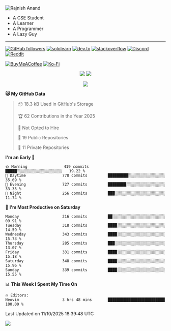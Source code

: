 <img alt="Rajnish Anand" src="https://readme-typing-svg.demolab.com?font=Rajdhani&size=27&pause=1000&color=58A5FE&vCenter=true&width=435&lines=%F0%9F%91%8B+Hi+there!+I'm+Rajnish+Anand." />

<picture>
  <source media="(prefers-color-scheme: dark)" srcset="https://cdn.discordapp.com/emojis/862567696898195476.gif">
  <source media="(prefers-color-scheme: light)" srcset="https://cdn.discordapp.com/emojis/988833186626805771.gif">
  <img align="right" />
</picture>

+ A CSE Student 
+ A Learner
+ A Programmer
+ A Lazy Guy

<!-- Social Badges-->
---

[![GitHub followers](https://img.shields.io/github/followers/rajnishanand?label=Github&labelColor=222d3d&style=flat-square&logo=github)](https://github.com/rajnishanand) 
[![sololearn](https://img.shields.io/badge/-Sololearn-deepskyblue?logo=sololearn&logoColor=white&color=222d3d&labelColor=384963&style=flat-square)](https://www.sololearn.com/Profile/15610625) 
[![dev.to](https://img.shields.io/badge/-DEV.to-deepskyblue?logo=devdotto&logoColor=black&color=656565&labelColor=white&style=flat-square)](https://dev.to/rajnishanand) 
[![stackoverflow](https://img.shields.io/badge/-Stackoverflow-deepskyblue?logo=stackoverflow&logoColor=orange&color=656565&labelColor=DFDFDF&style=flat-square)](https://stackoverflow.com/users/14512811/rajnish-anand)
[![Discord](https://img.shields.io/badge/-@rajnishanand-deepskyblue?logo=discord&logoColor=white&color=3d45a9&labelColor=5965F6&style=flat-square)](https://discordapp.com/users/800445583046213663)
[![Reddit](https://img.shields.io/badge/-Reddit-white?logo=Reddit&logoColor=white&color=ff4500&labelColor=ff7800&style=flat-square)](https://www.reddit.com/user/rajnishanand/)

[![BuyMeACoffee](https://img.shields.io/badge/Buy%20Me%20a%20Coffee-ffdd00?style=for-the-badge&logo=buy-me-a-coffee&logoColor=black)](https://buymeacoffee.com/rajnishanand)
[![Ko-Fi](https://img.shields.io/badge/Ko--fi-F16061?style=for-the-badge&logo=ko-fi&logoColor=white)](https://ko-fi.com/rajnishanand)

<!-- github stats and most used langs -->
<p align="center">
  <picture>
    <source media="(prefers-color-scheme: light)" srcset="https://github-readme-stats.vercel.app/api?username=rajnishanand&show_icons=true&theme=github_dark&bg_color=ffffff00&text_color=535353&border_radius=0&hide_border=true&include_all_commits=true&rank_icon=percentile&card_width=400">
    <img src="https://github-readme-stats.vercel.app/api?username=rajnishanand&show_icons=true&theme=github_dark&bg_color=ffffff00&text_color=a4bbd0&border_radius=0&hide_border=true&include_all_commits=true&rank_icon=percentile&card_width=400" />
  </picture>
  <picture>
    <source media="(prefers-color-scheme: light)" srcset="https://github-readme-stats.vercel.app/api/top-langs?username=RajnishAnand&theme=github_dark&bg_color=ffffff00&text_color=535353&border_radius=0&hide_border=true&layout=compact&card_width=350">
    <img src="https://github-readme-stats.vercel.app/api/top-langs?username=RajnishAnand&theme=github_dark&bg_color=ffffff00&text_color=a4bbd0&border_radius=0&hide_border=true&layout=compact&card_width=350" />
  </picture>
</p>

<!-- git streak -->
<p align="center">
  <picture>
    <source media="(prefers-color-scheme: light)" srcset="https://github-readme-streak-stats.herokuapp.com/?user=rajnishanand&theme=icegray&hide_border=true&date_format=j%20M%5B%20Y%5D&background=00000000">
  <img src="http://github-readme-streak-stats.herokuapp.com?user=rajnishanand&theme=holi-theme&hide_border=true&date_format=j%20M%5B%20Y%5D&background=00000000&sideLabels=67ADD3&currStreakLabel=80CCED" />
  </picture>
</p>


<!--START_SECTION:waka-->
**🐱 My GitHub Data** 

> 📦 18.3 kB Used in GitHub's Storage 
 > 
> 🏆 62 Contributions in the Year 2025
 > 
> 🚫 Not Opted to Hire
 > 
> 📜 19 Public Repositories 
 > 
> 🔑 11 Private Repositories 
 > 
**I'm an Early 🐤** 

```text
🌞 Morning                419 commits         █████░░░░░░░░░░░░░░░░░░░░   19.22 % 
🌆 Daytime                778 commits         █████████░░░░░░░░░░░░░░░░   35.69 % 
🌃 Evening                727 commits         ████████░░░░░░░░░░░░░░░░░   33.35 % 
🌙 Night                  256 commits         ███░░░░░░░░░░░░░░░░░░░░░░   11.74 % 
```
📅 **I'm Most Productive on Saturday** 

```text
Monday                   216 commits         ██░░░░░░░░░░░░░░░░░░░░░░░   09.91 % 
Tuesday                  318 commits         ████░░░░░░░░░░░░░░░░░░░░░   14.59 % 
Wednesday                343 commits         ████░░░░░░░░░░░░░░░░░░░░░   15.73 % 
Thursday                 285 commits         ███░░░░░░░░░░░░░░░░░░░░░░   13.07 % 
Friday                   331 commits         ████░░░░░░░░░░░░░░░░░░░░░   15.18 % 
Saturday                 348 commits         ████░░░░░░░░░░░░░░░░░░░░░   15.96 % 
Sunday                   339 commits         ████░░░░░░░░░░░░░░░░░░░░░   15.55 % 
```


📊 **This Week I Spent My Time On** 

```text
🔥 Editors: 
Neovim                   3 hrs 48 mins       █████████████████████████   100.00 % 
```


 Last Updated on 11/10/2025 18:39:48 UTC
<!--END_SECTION:waka-->

<!-- git commit graph -->
![](https://github-readme-activity-graph.vercel.app/graph?username=rajnishanand&theme=react-dark&bg_color=ffffff00&hide_border=true&point=00bfff&color=138fd1)

